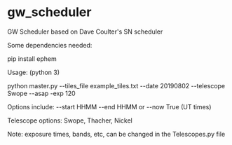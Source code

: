 # gw_scheduler
GW Scheduler based on Dave Coulter's SN scheduler

Some dependencies needed:

pip install ephem

Usage: (python 3)


python master.py --tiles_file example_tiles.txt --date 20190802 --telescope Swope --asap -exp 120

Options include: --start HHMM --end HHMM or --now True (UT times)

Telescope options: Swope, Thacher, Nickel

Note: exposure times, bands, etc, can be changed in the Telescopes.py file
